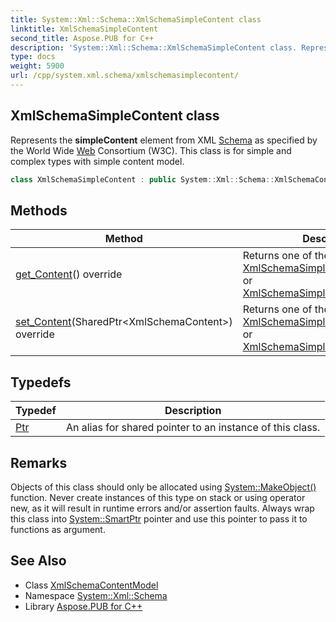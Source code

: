 ```yaml
---
title: System::Xml::Schema::XmlSchemaSimpleContent class
linktitle: XmlSchemaSimpleContent
second_title: Aspose.PUB for C++
description: 'System::Xml::Schema::XmlSchemaSimpleContent class. Represents the simpleContent element from XML Schema as specified by the World Wide Web Consortium (W3C). This class is for simple and complex types with simple content model in C++.'
type: docs
weight: 5900
url: /cpp/system.xml.schema/xmlschemasimplecontent/
---
```

## XmlSchemaSimpleContent class


Represents the **simpleContent** element from XML [Schema](../) as specified by the World Wide [Web](../../system.web/) Consortium (W3C). This class is for simple and complex types with simple content model.

```cpp
class XmlSchemaSimpleContent : public System::Xml::Schema::XmlSchemaContentModel
```

## Methods

| Method | Description |
| --- | --- |
| [get_Content](./get_content/)() override | Returns one of the [XmlSchemaSimpleContentRestriction](../xmlschemasimplecontentrestriction/) or [XmlSchemaSimpleContentExtension](../xmlschemasimplecontentextension/). |
| [set_Content](./set_content/)(SharedPtr\<XmlSchemaContent\>) override | Returns one of the [XmlSchemaSimpleContentRestriction](../xmlschemasimplecontentrestriction/) or [XmlSchemaSimpleContentExtension](../xmlschemasimplecontentextension/). |
## Typedefs

| Typedef | Description |
| --- | --- |
| [Ptr](./ptr/) | An alias for shared pointer to an instance of this class. |
## Remarks



Objects of this class should only be allocated using [System::MakeObject()](../../system/makeobject/) function. Never create instances of this type on stack or using operator new, as it will result in runtime errors and/or assertion faults. Always wrap this class into [System::SmartPtr](../../system/smartptr/) pointer and use this pointer to pass it to functions as argument. 

## See Also

* Class [XmlSchemaContentModel](../xmlschemacontentmodel/)
* Namespace [System::Xml::Schema](../)
* Library [Aspose.PUB for C++](../../)

